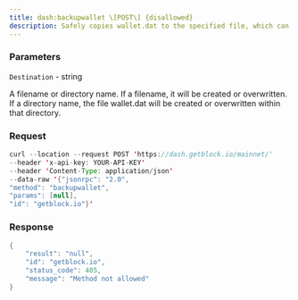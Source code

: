 ```yaml
---
title: dash:backupwallet \[POST\] {disallowed}
description: Safely copies wallet.dat to the specified file, which can be a directoryor a path with filename.
---
```


### Parameters


`Destination` - string

A filename or directory name. If a filename, it will be created or
overwritten. If a directory name, the file wallet.dat will be created or
overwritten within that directory.

### Request

``` java
curl --location --request POST 'https://dash.getblock.io/mainnet/' 
--header 'x-api-key: YOUR-API-KEY' 
--header 'Content-Type: application/json' 
--data-raw '{"jsonrpc": "2.0",
"method": "backupwallet",
"params": [null],
"id": "getblock.io"}'
```

###  Response

``` java
{
    "result": "null",
    "id": "getblock.io",
    "status_code": 405,
    "message": "Method not allowed"
}
```


